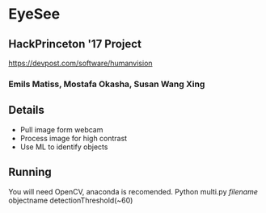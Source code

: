 # EyeSee
## HackPrinceton '17 Project
https://devpost.com/software/humanvision
### Emils Matiss, Mostafa Okasha, Susan Wang Xing

## Details
* Pull image form webcam
* Process image for high contrast
* Use ML to identify objects

## Running
You will need OpenCV, anaconda is recomended.
Python multi.py <i>filename</i> objectname detectionThreshold(~60)

